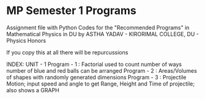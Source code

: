 # MP Semester 1 Programs
Assignment file with Python Codes for the "Recommended Programs" in Mathematical Physics in DU by ASTHA YADAV - KIRORIMAL COLLEGE, DU - Physics Honors

If you copy this at all there will be repurcussions

INDEX: 
 UNIT - 1
   Program - 1 : Factorial used to count number of ways number of blue and red balls can be arranged
   Program - 2 : Areas/Volumes of shapes with randomly generated dimensions
   Program - 3 : Projectile Motion; input speed and angle to get Range, Height and Time of projectile; also shows a GRAPH
